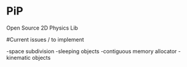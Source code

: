 # PiP
Open Source 2D Physics Lib

#Current issues / to implement

-space subdivision
-sleeping objects
-contiguous memory allocator
-kinematic objects
